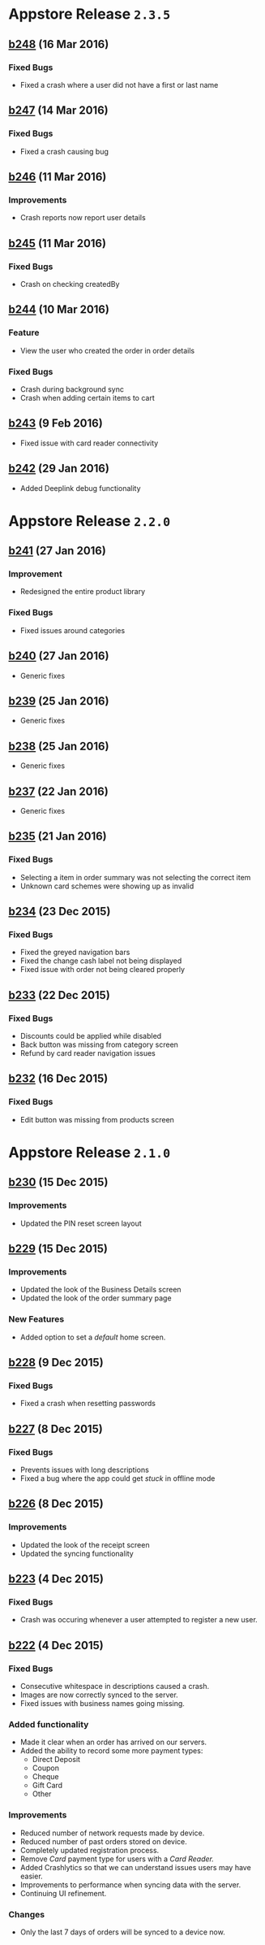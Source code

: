 
# Appstore Release `2.3.5`
## [b248](https://gitlab.com/Tappr/tappr-ios/tree/b248) (16 Mar 2016)
### Fixed Bugs
- Fixed a crash where a user did not have a first or last name


## [b247](https://gitlab.com/Tappr/tappr-ios/tree/b247) (14 Mar 2016)
### Fixed Bugs
- Fixed a crash causing bug

## [b246](https://gitlab.com/Tappr/tappr-ios/tree/b246) (11 Mar 2016)
### Improvements
- Crash reports now report user details

## [b245](https://gitlab.com/Tappr/tappr-ios/tree/b245) (11 Mar 2016)
### Fixed Bugs
- Crash on checking createdBy

## [b244](https://gitlab.com/Tappr/tappr-ios/tree/b244) (10 Mar 2016)
### Feature
- View the user who created the order in order details

### Fixed Bugs
- Crash during background sync
- Crash when adding certain items to cart

## [b243](https://gitlab.com/Tappr/tappr-ios/tree/b243) (9 Feb 2016)
- Fixed issue with card reader connectivity

## [b242](https://gitlab.com/Tappr/tappr-ios/tree/b242) (29 Jan 2016)
- Added Deeplink debug functionality

# Appstore Release `2.2.0`
## [b241](https://gitlab.com/Tappr/tappr-ios/tree/b241) (27 Jan 2016)
### Improvement
- Redesigned the entire product library

### Fixed Bugs
- Fixed issues around categories

## [b240](https://gitlab.com/Tappr/tappr-ios/tree/b240) (27 Jan 2016)
- Generic fixes

## [b239](https://gitlab.com/Tappr/tappr-ios/tree/b239) (25 Jan 2016)
- Generic fixes

## [b238](https://gitlab.com/Tappr/tappr-ios/tree/b238) (25 Jan 2016)
- Generic fixes

## [b237](https://gitlab.com/Tappr/tappr-ios/tree/b237) (22 Jan 2016)
- Generic fixes

## [b235](https://gitlab.com/Tappr/tappr-ios/tree/b234) (21 Jan 2016)
### Fixed Bugs
- Selecting a item in order summary was not selecting the correct item
- Unknown card schemes were showing up as invalid

## [b234](https://gitlab.com/Tappr/tappr-ios/tree/b234) (23 Dec 2015)
### Fixed Bugs
- Fixed the greyed navigation bars
- Fixed the change cash label not being displayed
- Fixed issue with order not being cleared properly

## [b233](https://gitlab.com/Tappr/tappr-ios/tree/b233) (22 Dec 2015)
### Fixed Bugs
- Discounts could be applied while disabled
- Back button was missing from category screen
- Refund by card reader navigation issues

## [b232](https://gitlab.com/Tappr/tappr-ios/tree/b232) (16 Dec 2015)
### Fixed Bugs
- Edit button was missing from products screen

# Appstore Release `2.1.0`
## [b230](https://gitlab.com/Tappr/tappr-ios/tree/b230) (15 Dec 2015)
### Improvements
- Updated the PIN reset screen layout

## [b229](https://gitlab.com/Tappr/tappr-ios/tree/b228) (15 Dec 2015)
### Improvements
- Updated the look of the Business Details screen
- Updated the look of the order summary page

### New Features
- Added option to set a _default_ home screen.

## [b228](https://gitlab.com/Tappr/tappr-ios/tree/b228) (9 Dec 2015)
### Fixed Bugs
- Fixed a crash when resetting passwords

## [b227](https://gitlab.com/Tappr/tappr-ios/tree/b227) (8 Dec 2015)
### Fixed Bugs
- Prevents issues with long descriptions
- Fixed a bug where the app could get _stuck_ in offline mode

## [b226](https://gitlab.com/Tappr/tappr-ios/tree/b226) (8 Dec 2015)
### Improvements
- Updated the look of the receipt screen
- Updated the syncing functionality

## [b223](https://gitlab.com/Tappr/tappr-ios/tree/b223) (4 Dec 2015)
### Fixed Bugs
- Crash was occuring whenever a user attempted to register a new user.

## [b222](https://gitlab.com/Tappr/tappr-ios/tree/b222) (4 Dec 2015)
### Fixed Bugs
- Consecutive whitespace in descriptions caused a crash.
- Images are now correctly synced to the server.
- Fixed issues with business names going missing.

### Added functionality
- Made it clear when an order has arrived on our servers.
- Added the ability to record some more payment types:
  * Direct Deposit
  * Coupon
  * Cheque
  * Gift Card
  * Other

### Improvements
- Reduced number of network requests made by device.
- Reduced number of past orders stored on device.
- Completely updated registration process.
- Remove _Card_ payment type for users with a _Card Reader._
- Added Crashlytics so that we can understand issues users may have easier.
- Improvements to performance when syncing data with the server.
- Continuing UI refinement.

### Changes
- Only the last 7 days of orders will be synced to a device now.
